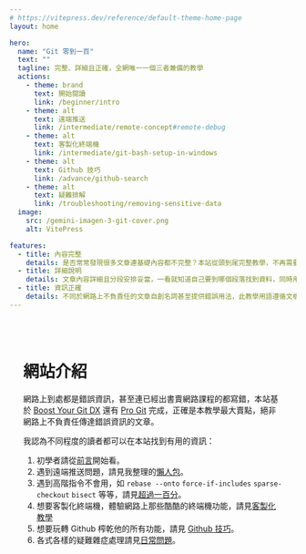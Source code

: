 ```yaml
---
# https://vitepress.dev/reference/default-theme-home-page
layout: home

hero:
  name: "Git 零到一百"
  text: ""
  tagline: 完整、詳細且正確，全網唯一一個三者兼備的教學
  actions:
    - theme: brand
      text: 開始閱讀
      link: /beginner/intro
    - theme: alt
      text: 遠端推送
      link: /intermediate/remote-concept#remote-debug
    - theme: alt
      text: 客製化終端機
      link: /intermediate/git-bash-setup-in-windows
    - theme: alt
      text: Github 技巧
      link: /advance/github-search
    - theme: alt
      text: 疑難排解
      link: /troubleshooting/removing-sensitive-data
  image:
    src: /gemini-imagen-3-git-cover.png
    alt: VitePress

features:
  - title: 內容完整
    details: 是否常常發現很多文章連基礎內容都不完整？本站從頭到尾完整教學，不再需要學到一半跑到其他網站查詢。
  - title: 詳細說明
    details: 文章內容詳細且分段安排妥當，一看就知道自己要到哪個段落找到資料，同時用字精煉，沒有廢話連篇也不和你閒話家常。
  - title: 資訊正確
    details: 不同於網路上不負責任的文章自創名詞甚至提供錯誤用法，此教學用語遵循文檔翻譯，指令用法絕對正確。
---
```


<br/>
<br/>

<div style="max-width: 960px; margin: 0 auto; padding: 0 1.5rem;">

# 網站介紹

網路上到處都是錯誤資訊，甚至連已經出書賣網路課程的都寫錯，本站基於 [Boost Your Git DX](https://adamj.eu/tech/2023/10/04/boost-your-git-dx-out-now/) 還有 [Pro Git](https://iissnan.com/progit/index.zh-tw.html) 完成，正確是本教學最大賣點，絕非網路上不負責任傳達錯誤資訊的文章。

我認為不同程度的讀者都可以在本站找到有用的資訊：

1. 初學者請從[前言](/beginner/intro)開始看。
2. 遇到遠端推送問題，請見我整理的[懶人包](/intermediate/remote-concept#remote-debug)。
3. 遇到高階指令不會用，如 `rebase --onto` `force-if-includes` `sparse-checkout` `bisect` 等等，請見[超過一百分](/advance/intro)。
4. 想要客製化終端機，體驗網路上那些酷酷的終端機功能，請見[客製化教學](/intermediate/git-bash-setup-in-windows)
5. 想要玩轉 Github 榨乾他的所有功能，請見 [Github 技巧](/advance/github-search)。
6. 各式各樣的疑難雜症處理請見[日常問題](/troubleshooting/daily-issues-local)。

</div>
